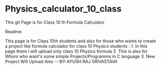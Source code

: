 # Physics_calculator_10_class
This git Page is for Class 10 th Formula Calculator


Readme

This page is for Class 10th students and also for those who wants to create a project like formula 
calculator for class 10 Physics students :
    1. In this page there I will upload only class 10 Physics formula
    2. This is also for Whom who want's some simple Projects/Programms in C language
    3. New Project Will Upload Also
                                                                --:BY-AYUSH RAJ SRIVASTAVA
                                                                     
